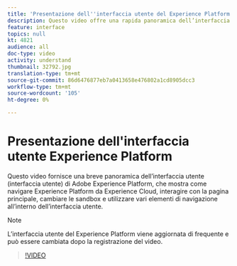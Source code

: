 ```yaml
---
title: 'Presentazione dell''interfaccia utente del Experience Platform '
description: Questo video offre una rapida panoramica dell’interfaccia utente di Adobe Experience Platform per illustrarvi come navigare  Experience Platform da  Experience Cloud, il dashboard della homepage, le funzioni di abilitazione dell’interfaccia, lo switcher sandbox ed elementi di navigazione.
feature: interface
topics: null
kt: 4821
audience: all
doc-type: video
activity: understand
thumbnail: 32792.jpg
translation-type: tm+mt
source-git-commit: 86d6476877eb7a0413658e476802a1cd8905dcc3
workflow-type: tm+mt
source-wordcount: '105'
ht-degree: 0%

---
```



# Presentazione dell&#39;interfaccia utente  Experience Platform

Questo video fornisce una breve panoramica dell’interfaccia utente (interfaccia utente) di Adobe Experience Platform, che mostra come navigare  Experience Platform da  Experience Cloud, interagire con la pagina principale, cambiare le sandbox e utilizzare vari elementi di navigazione all’interno dell’interfaccia utente.

>[!NOTE]
>
>L’interfaccia utente del Experience Platform  viene aggiornata di frequente e può essere cambiata dopo la registrazione del video.


>[!VIDEO](https://video.tv.adobe.com/v/32792?quality=12&learn=on)